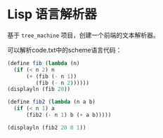 # Lisp 语言解析器

基于 `tree_machine` 项目，创建一个前端的文本解析器。

可以解析code.txt中的scheme语言代码：

```scheme
(define fib (lambda (n)
  (if (< n 2) n
      (+ (fib (- n 1))
         (fib (- n 2))))))
(displayln (fib 20))

(define fib2 (lambda (n a b)
  (if (< n 1) a
      (fib2 (- n 1) b (+ a b)))))

(displayln (fib2 20 0 1))
```